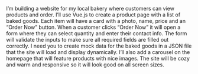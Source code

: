 I’m building a website for my local bakery where customers can view products and order. I’ll use Vue.js to create a product page with a list of baked goods. Each item will have a card with a photo, name, price and an “Order Now” button. When a customer clicks “Order Now” it will open a form where they can select quantity and enter their contact info. The form will validate the inputs to make sure all required fields are filled out correctly. I need you to create mock data for the baked goods in a JSON file that the site will load and display dynamically. I’ll also add a carousel on the homepage that will feature products with nice images. The site will be cozy and warm and responsive so it will look good on all screen sizes.